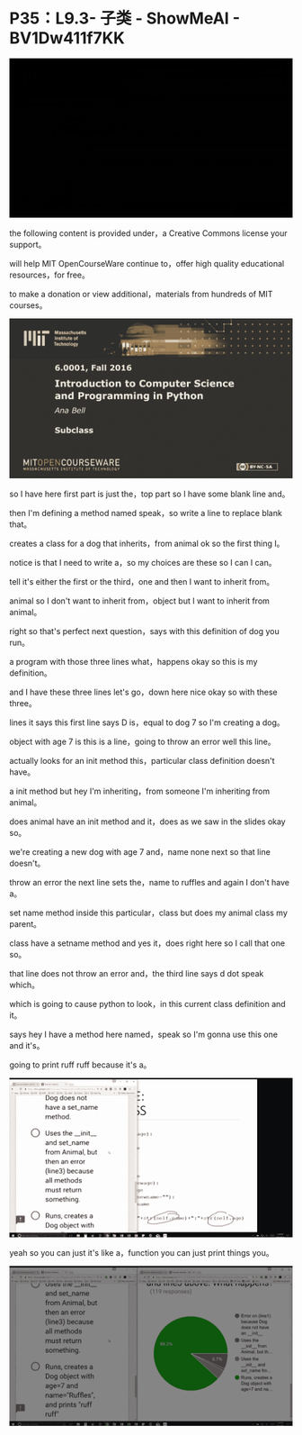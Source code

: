 # P35：L9.3- 子类 - ShowMeAI - BV1Dw411f7KK

![](img/0963f6b29a34871775dcd22e2232a8e4_0.png)

the following content is provided under，a Creative Commons license your support。

will help MIT OpenCourseWare continue to，offer high quality educational resources，for free。

to make a donation or view additional，materials from hundreds of MIT courses。



![](img/0963f6b29a34871775dcd22e2232a8e4_2.png)

so I have here first part is just the，top part so I have some blank line and。

then I'm defining a method named speak，so write a line to replace blank that。

creates a class for a dog that inherits，from animal ok so the first thing I。

notice is that I need to write a，so my choices are these so I can I can。

tell it's either the first or the third，one and then I want to inherit from。

animal so I don't want to inherit from，object but I want to inherit from animal。

right so that's perfect next question，says with this definition of dog you run。

a program with those three lines what，happens okay so this is my definition。

and I have these three lines let's go，down here nice okay so with these three。

lines it says this first line says D is，equal to dog 7 so I'm creating a dog。

object with age 7 is this is a line，going to throw an error well this line。

actually looks for an init method this，particular class definition doesn't have。

a init method but hey I'm inheriting，from someone I'm inheriting from animal。

does animal have an init method and it，does as we saw in the slides okay so。

we're creating a new dog with age 7 and，name none next so that line doesn't。

throw an error the next line sets the，name to ruffles and again I don't have a。

set name method inside this particular，class but does my animal class my parent。

class have a setname method and yes it，does right here so I call that one so。

that line does not throw an error and，the third line says d dot speak which。

which is going to cause python to look，in this current class definition and it。

says hey I have a method here named，speak so I'm gonna use this one and it's。

going to print ruff ruff because it's a。

![](img/0963f6b29a34871775dcd22e2232a8e4_4.png)

yeah so you can just it's like a，function you can just print things you。



![](img/0963f6b29a34871775dcd22e2232a8e4_6.png)